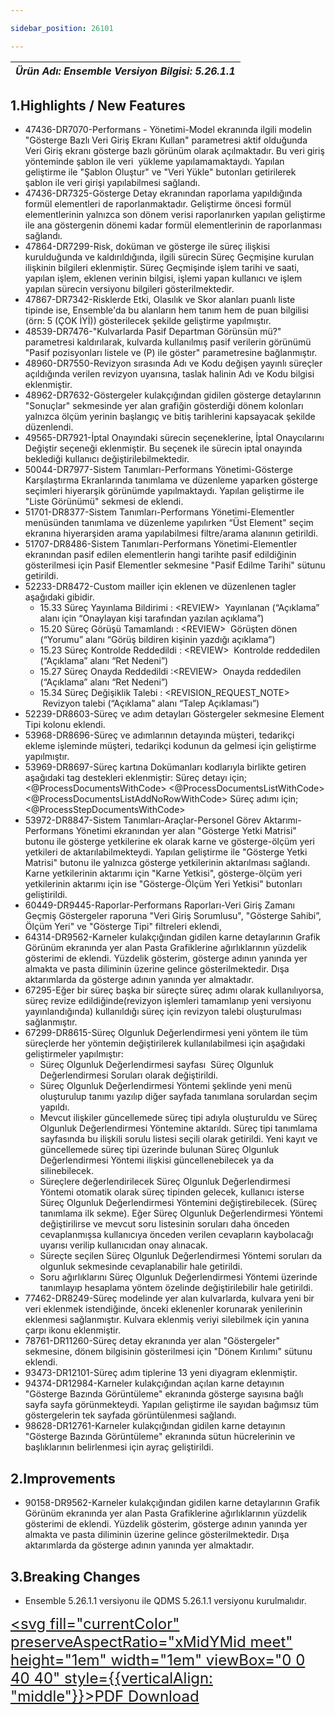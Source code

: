 ```yaml
---

sidebar_position: 26101

---
```

| ***Ürün Adı: Ensemble   Versiyon Bilgisi: 5.26.1.1*** |
|-----------------------------------------------|

## 1.Highlights / New Features

- 47436-DR7070-Performans - Yönetimi-Model ekranında ilgili modelin "Gösterge Bazlı Veri Giriş Ekranı Kullan" parametresi aktif olduğunda Veri Giriş ekranı gösterge bazlı görünüm olarak açılmaktadır. Bu veri giriş yönteminde şablon ile veri  yükleme yapılamamaktaydı. Yapılan geliştirme ile "Şablon Oluştur" ve "Veri Yükle" butonları getirilerek şablon ile veri girişi yapılabilmesi sağlandı.
- 47436-DR7325-Gösterge Detay ekranından raporlama yapıldığında formül elementleri de raporlanmaktadır. Geliştirme öncesi formül elementlerinin yalnızca son dönem verisi raporlanırken yapılan geliştirme ile ana göstergenin dönemi kadar formül elementlerinin de raporlanması sağlandı.
- 47864-DR7299-Risk, doküman ve gösterge ile süreç ilişkisi kurulduğunda ve kaldırıldığında, ilgili sürecin Süreç Geçmişine kurulan ilişkinin bilgileri eklenmiştir. Süreç Geçmişinde işlem tarihi ve saati, yapılan işlem, eklenen verinin bilgisi, işlemi yapan kullanıcı ve işlem yapılan sürecin versiyonu bilgileri gösterilmektedir.
- 47867-DR7342-Risklerde Etki, Olasılık ve Skor alanları puanlı liste tipinde ise, Ensemble'da bu alanların hem tanım hem de puan bilgilisi (örn: 5 (ÇOK İYİ)) gösterilecek şekilde geliştirme yapılmıştır.
- 48539-DR7476-"Kulvarlarda Pasif Departman Görünsün mü?" parametresi kaldırılarak, kulvarda kullanılmış pasif verilerin görünümü "Pasif pozisyonları listele ve (P) ile göster" parametresine bağlanmıştır.
- 48960-DR7550-Revizyon sırasında Adı ve Kodu değişen yayınlı süreçler açıldığında verilen revizyon uyarısına, taslak halinin Adı ve Kodu bilgisi eklenmiştir.
- 48962-DR7632-Göstergeler kulakçığından gidilen gösterge detaylarının "Sonuçlar" sekmesinde yer alan grafiğin gösterdiği dönem kolonları yalnızca ölçüm yerinin başlangıç ve bitiş tarihlerini kapsayacak şekilde düzenlendi.
- 49565-DR7921-İptal Onayındaki sürecin seçeneklerine, İptal Onaycılarını Değiştir seçeneği eklenmiştir. Bu seçenek ile sürecin iptal onayında beklediği kullanıcı değiştirilebilmektedir. 
- 50044-DR7977-Sistem Tanımları-Performans Yönetimi-Gösterge Karşılaştırma Ekranlarında tanımlama ve düzenleme yaparken gösterge seçimleri hiyerarşik görünümde yapılmaktaydı. Yapılan geliştirme ile "Liste Görünümü" sekmesi de eklendi.
- 51701-DR8377-Sistem Tanımları-Performans Yönetimi-Elementler menüsünden tanımlama ve düzenleme yapılırken “Üst Element" seçim ekranına hiyerarşiden arama yapılabilmesi filtre/arama alanının getirildi.
- 51707-DR8486-Sistem Tanımları-Performans Yönetimi-Elementler ekranından pasif edilen elementlerin hangi tarihte pasif edildiğinin gösterilmesi için Pasif Elementler sekmesine "Pasif Edilme Tarihi" sütunu getirildi.
- 52233-DR8472-Custom mailler için eklenen ve düzenlenen tagler aşağıdaki gibidir.
	- 15.33 Süreç Yayınlama Bildirimi : <REVIEW\>  Yayınlanan (“Açıklama” alanı için “Onaylayan kişi tarafından yazılan açıklama”)	
	- 15.20 Süreç Görüşü Tamamlandı : <REVIEW\>  Görüşten dönen (“Yorumu” alanı “Görüş bildiren kişinin yazdığı açıklama”)	
	- 15.23 Süreç Kontrolde Reddedildi : <REVIEW\>  Kontrolde reddedilen (“Açıklama” alanı “Ret Nedeni”)	
	- 15.27 Süreç Onayda Reddedildi :<REVIEW\>  Onayda reddedilen (“Açıklama” alanı “Ret Nedeni”)	
	- 15.34 Süreç Değişiklik Talebi : <REVISION\_REQUEST\_NOTE\>  Revizyon talebi (“Açıklama” alanı “Talep Açıklaması”)
- 52239-DR8603-Süreç ve adım detayları Göstergeler sekmesine Element Tipi kolonu eklendi.
- 53968-DR8696-Süreç ve adımlarının detayında müşteri, tedarikçi ekleme işleminde müşteri, tedarikçi kodunun da gelmesi için geliştirme yapılmıştır.
- 53969-DR8697-Süreç kartına Dokümanları kodlarıyla birlikte getiren aşağıdaki tag destekleri eklenmiştir: Süreç detayı için; <@ProcessDocumentsWithCode\> <@ProcessDocumentsListWithCode\> <@ProcessDocumentsListAddNoRowWithCode\>  Süreç adımı için;  <@ProcessStepDocumentsWithCode\>
- 53972-DR8847-Sistem Tanımları-Araçlar-Personel Görev Aktarımı-Performans Yönetimi ekranından yer alan "Gösterge Yetki Matrisi" butonu ile gösterge yetkilerine ek olarak karne ve gösterge-ölçüm yeri yetkileri de aktarılabilmekteydi. Yapılan geliştirme ile "Gösterge Yetki Matrisi" butonu ile yalnızca gösterge yetkilerinin aktarılması sağlandı. Karne yetkilerinin aktarımı için "Karne Yetkisi", gösterge-ölçüm yeri yetkilerinin aktarımı için ise "Gösterge-Ölçüm Yeri Yetkisi" butonları geliştirildi.
- 60449-DR9445-Raporlar-Performans Raporları-Veri Giriş Zamanı Geçmiş Göstergeler raporuna "Veri Giriş Sorumlusu", "Gösterge Sahibi”, Ölçüm Yeri" ve "Gösterge Tipi" filtreleri eklendi,
- 64314-DR9562-Karneler kulakçığından gidilen karne detaylarının Grafik Görünüm ekranında yer alan Pasta Grafiklerine ağırlıklarının yüzdelik gösterimi de eklendi. Yüzdelik gösterim, gösterge adının yanında yer almakta ve pasta diliminin üzerine gelince gösterilmektedir. Dışa aktarımlarda da gösterge adının yanında yer almaktadır.
- 67295-Eğer bir süreç başka bir süreçte süreç adımı olarak kullanılıyorsa, süreç revize edildiğinde(revizyon işlemleri tamamlanıp yeni versiyonu yayınlandığında) kullanıldığı süreç için revizyon talebi oluşturulması sağlanmıştır.
- 67299-DR8615-Süreç Olgunluk Değerlendirmesi yeni yöntem ile tüm süreçlerde her yöntemin değiştirilerek kullanılabilmesi için aşağıdaki geliştirmeler yapılmıştır:
	- Süreç Olgunluk Değerlendirmesi sayfası  Süreç Olgunluk Değerlendirmesi Soruları olarak değiştirildi.
	- Süreç Olgunluk Değerlendirmesi Yöntemi şeklinde yeni menü oluşturulup tanımı yazılıp diğer sayfada tanımlana sorulardan seçim yapıldı.
	- Mevcut ilişkiler güncellemede süreç tipi adıyla oluşturuldu ve Süreç Olgunluk Değerlendirmesi Yöntemine aktarıldı. Süreç tipi tanımlama sayfasında bu ilişkili sorulu listesi seçili olarak getirildi. Yeni kayıt ve güncellemede süreç tipi üzerinde bulunan Süreç Olgunluk Değerlendirmesi Yöntemi ilişkisi güncellenebilecek ya da silinebilecek.
	- Süreçlere değerlendirilecek Süreç Olgunluk Değerlendirmesi Yöntemi otomatik olarak süreç tipinden gelecek, kullanıcı isterse Süreç Olgunluk Değerlendirmesi Yöntemini değiştirebilecek. (Süreç tanımlama ilk sekme). Eğer Süreç Olgunluk Değerlendirmesi Yöntemi değiştirilirse ve mevcut soru listesinin soruları daha önceden cevaplanmışsa kullanıcıya önceden verilen cevapların kaybolacağı uyarısı verilip kullanıcıdan onay alınacak.
	- Süreçte seçilen Süreç Olgunluk Değerlendirmesi Yöntemi soruları da olgunluk sekmesinde cevaplanabilir hale getirildi.
	- Soru ağırlıklarını Süreç Olgunluk Değerlendirmesi Yöntemi üzerinde tanımlayıp hesaplama yöntem özelinde değiştirilebilir hale getirildi.
- 77462-DR8249-Süreç modelinde yer alan kulvarlarda, kulvara yeni bir veri eklenmek istendiğinde, önceki eklenenler korunarak yenilerinin eklenmesi sağlanmıştır. Kulvara eklenmiş veriyi silebilmek için yanına çarpı ikonu eklenmiştir. 
- 78761-DR11260-Süreç detay ekranında yer alan "Göstergeler" sekmesine, dönem bilgisinin gösterilmesi için "Dönem Kırılımı" sütunu eklendi.
- 93473-DR12101-Süreç adım tiplerine 13 yeni diyagram eklenmiştir.
- 94374-DR12984-Karneler kulakçığından açılan karne detayının "Gösterge Bazında Görüntüleme" ekranında gösterge sayısına bağlı sayfa sayfa görünmekteydi. Yapılan geliştirme ile sayıdan bağımsız tüm göstergelerin tek sayfada görüntülenmesi sağlandı.
- 98628-DR12761-Karneler kulakçığından gidilen karne detayının "Gösterge Bazında Görüntüleme" ekranında sütun hücrelerinin ve başlıklarının belirlenmesi için ayraç geliştirildi.


## 2.Improvements

- 90158-DR9562-Karneler kulakçığından gidilen karne detaylarının Grafik Görünüm ekranında yer alan Pasta Grafiklerine ağırlıklarının yüzdelik gösterimi de eklendi. Yüzdelik gösterim, gösterge adının yanında yer almakta ve pasta diliminin üzerine gelince gösterilmektedir. Dışa aktarımlarda da gösterge adının yanında yer almaktadır.


## 3.Breaking Changes

- Ensemble 5.26.1.1 versiyonu ile QDMS 5.26.1.1 versiyonu kurulmalıdır. 


<font size="5"><a href="https://portal.synergynow.io/#/_redirect/3lGet800y5gyg2my0YvqAm"  target="_blank"><svg fill="currentColor" preserveAspectRatio="xMidYMid meet" height="1em" width="1em" viewBox="0 0 40 40" style={{verticalAlign: "middle"}}><g><path d="m35.8 8.5q0.6 0.6 1 1.7t0.5 1.9v25.8q0 0.8-0.6 1.5t-1.6 0.6h-30q-0.9 0-1.5-0.6t-0.6-1.5v-35.8q0-0.8 0.6-1.5t1.5-0.6h20q0.9 0 2 0.4t1.7 1.1z m-9.9-5.5v8.4h8.4q-0.3-0.6-0.5-0.9l-7-7q-0.3-0.2-0.9-0.5z m8.5 34.1v-22.8h-9.3q-0.9 0-1.5-0.6t-0.6-1.6v-9.2h-17.1v34.2h28.5z m-11.4-13.2q0.7 0.6 1.8 1.3 1.3-0.2 2.6-0.2 3.3 0 4 1.1 0.4 0.5 0 1.2 0 0 0 0l0 0v0.1q-0.2 0.8-1.6 0.8-1.1 0-2.6-0.4t-2.9-1.2q-4.9 0.5-8.7 1.8-3.4 5.9-5.4 5.9-0.4 0-0.7-0.2l-0.5-0.2q0-0.1-0.1-0.2-0.3-0.2-0.2-0.8 0.2-0.8 1.3-2t2.9-2.1q0.3-0.2 0.5 0.1 0.1 0 0.1 0.1 1.1-1.9 2.4-4.4 1.5-3.1 2.3-5.9-0.5-1.8-0.7-3.5t0.2-2.9q0.2-0.9 0.9-0.9h0.5q0.5 0 0.8 0.4 0.4 0.4 0.2 1.5-0.1 0.1-0.1 0.2 0 0 0 0.1v0.7q0 2.8-0.3 4.3 1.2 3.7 3.3 5.3z m-12.9 9.2q1.2-0.6 3.1-3.5-1.2 0.8-2 1.8t-1.1 1.7z m8.9-20.6q-0.4 1-0.1 3 0.1-0.2 0.2-1 0-0.1 0.1-0.9 0.1-0.1 0.1-0.2 0-0.1 0-0.1t0 0 0 0q0-0.5-0.3-0.8 0 0 0 0v0z m-2.8 14.8q3-1.2 6.4-1.8-0.1 0-0.3-0.2t-0.4-0.3q-1.7-1.5-2.8-4-0.6 2-1.9 4.4-0.7 1.3-1 1.9z m14.4-0.4q-0.5-0.5-3.1-0.5 1.7 0.6 2.8 0.6 0.3 0 0.4 0 0 0-0.1-0.1z"></path></g></svg>PDF Download</a></font>
